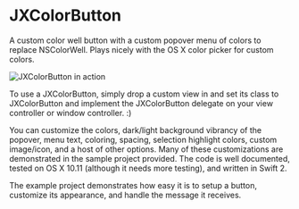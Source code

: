 # JXColorButton
A custom color well button with a custom popover menu of colors to replace NSColorWell. Plays nicely with the OS X color picker for custom colors.

![JXColorButton in action](https://raw.githubusercontent.com/josephessin/JXColorButton/master/demo.gif)

To use a JXColorButton, simply drop a custom view in and set its class to JXColorButton and implement the JXColorButton delegate on your view controller or window controller. :)

You can customize the colors, dark/light background vibrancy of the popover, menu text, coloring, spacing, selection highlight colors, custom image/icon, and a host of other options. Many of these customizations are demonstrated in the sample project provided. The code is well documented, tested on OS X 10.11 (although it needs more testing), and written in Swift 2.

The example project demonstrates how easy it is to setup a button, customize its appearance, and handle the message it receives.
